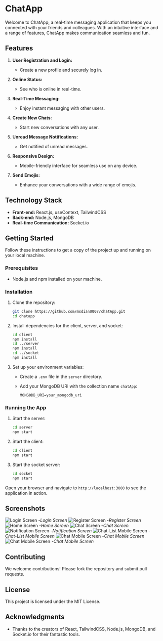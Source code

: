 
# ChatApp


Welcome to ChatApp, a real-time messaging application that keeps you connected with your friends and colleagues. With an intuitive interface and a range of features, ChatApp makes communication seamless and fun.

## Features

1. **User Registration and Login:**
   - Create a new profile and securely log in.

2. **Online Status:**
   - See who is online in real-time.

3. **Real-Time Messaging:**
   - Enjoy instant messaging with other users.

4. **Create New Chats:**
   - Start new conversations with any user.

5. **Unread Message Notifications:**
   - Get notified of unread messages.

6. **Responsive Design:**
   - Mobile-friendly interface for seamless use on any device.

7. **Send Emojis:**
   - Enhance your conversations with a wide range of emojis.

## Technology Stack

- **Front-end:** React.js, useContext, TailwindCSS
- **Back-end:** Node.js, MongoDB
- **Real-time Communication:** Socket.io

## Getting Started

Follow these instructions to get a copy of the project up and running on your local machine.

### Prerequisites

- Node.js and npm installed on your machine.

### Installation

1. Clone the repository:

   ```bash
   git clone https://github.com/msdian0007/chatApp.git
   cd chatapp
   ```

2. Install dependencies for the client, server, and socket:

   ```bash
   cd client
   npm install
   cd ../server
   npm install
   cd ../socket
   npm install
   ```

3. Set up your environment variables:
   - Create a `.env` file in the `server` directory.
   - Add your MongoDB URI with the collection name `chatApp`:

     ```env
     MONGODB_URI=your_mongodb_uri
     ```

### Running the App

1. Start the server:

   ```bash
   cd server
   npm start
   ```

2. Start the client:

   ```bash
   cd client
   npm start
   ```

3. Start the socket server:

   ```bash
   cd socket
   npm start
   ```

Open your browser and navigate to `http://localhost:3000` to see the application in action.

## Screenshots

![Login Screen](images/login.png)
-*Login Screen*
![Register Screen](images/register.png)
-*Register Screen*
![Home Screen](images/chat-list.png)
-*Home Screen*
![Chat Screen](images/chat-view.png)
-*Chat Screen*
![Notification Screen](images/notification-list.png)
-*Notification Screen*
![Chat-List Mobile Screen](images/chat-list-mobile.png)
-*Chat-List Mobile Screen*
![Chat Mobile Screen](images/chat-mobile-view.png)
-*Chat Mobile Screen*
![Chat Mobile Screen](images/chat-mobile-view2.png)
-*Chat Mobile Screen*

## Contributing

We welcome contributions! Please fork the repository and submit pull requests.

## License

This project is licensed under the MIT License.

## Acknowledgments

- Thanks to the creators of React, TailwindCSS, Node.js, MongoDB, and Socket.io for their fantastic tools.
